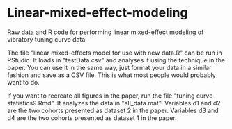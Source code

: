 # Linear-mixed-effect-modeling
Raw data and R code for performing linear mixed-effect modeling of vibratory tuning curve data

The file "linear mixed-effects model for use with new data.R" can be run in RStudio. It loads in "testData.csv" and analyses it using the technique in the paper. You can use it in the same way, just format your data in a similar fashion and save as a CSV file. This is what most people would probably want to do.

If you want to recreate all figures in the paper, run the file "tuning curve statistics9.Rmd". It analyzes the data in "all_data.mat". Variables d1 and d2 are the two cohorts presented as dataset 2 in the paper. Variables d3 and d4 are the two cohorts presented as dataset 1 in the paper. 



